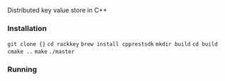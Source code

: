 Distributed key value store in C++


### Installation
`git clone {}`
`cd rackkey`
`brew install cpprestsdk`
`mkdir build`
`cd build`
`cmake ..`
`make`
`./master`


### Running ###

